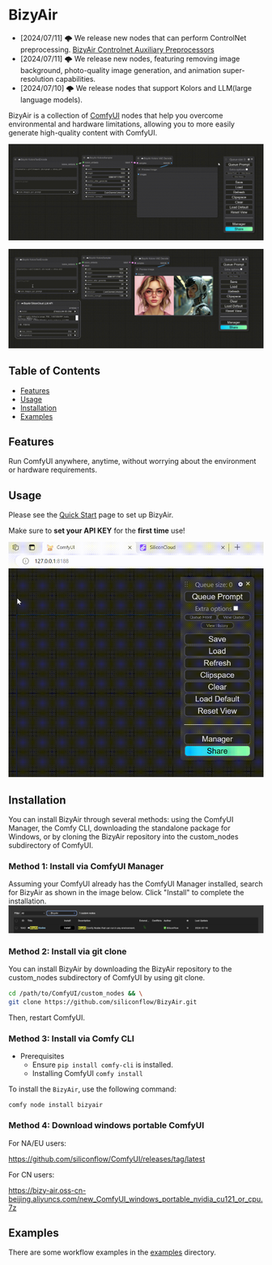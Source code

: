 # BizyAir

- [2024/07/11] 🌩️ We release new nodes that can perform ControlNet preprocessing. [BizyAir Controlnet Auxiliary Preprocessors](https://siliconflow.github.io/BizyAir/controlnet-preprocessor/introduce.html)
- [2024/07/11] 🌩️ We release new nodes, featuring removing image background, photo-quality image generation, and animation super-resolution capabilities.
- [2024/07/10] 🌩️ We release nodes that support Kolors and LLM(large language models).

BizyAir is a collection of [ComfyUI](https://github.com/comfyanonymous/ComfyUI) nodes that help you overcome environmental and hardware limitations, allowing you to more easily generate high-quality content with ComfyUI.

![](./docs/docs/getting-started/imgs/text2img.gif)

![](./docs/docs/getting-started/imgs/llmnode.gif)

## Table of Contents

- [Features](#features)
- [Usage](#usage)
- [Installation](#installation)
- [Examples](#examples)


## Features

Run ComfyUI anywhere, anytime, without worrying about the environment or hardware requirements.

## Usage

Please see the [Quick Start](https://siliconflow.github.io/BizyAir/getting-started/quick-start.html) page to set up BizyAir.

Make sure to **set your API KEY** for the **first time** use!

![](./docs/docs/getting-started/imgs/how-to-set-key.gif)

## Installation

You can install BizyAir through several methods: using the ComfyUI Manager, the Comfy CLI, downloading the standalone package for Windows, or by cloning the BizyAir repository into the custom_nodes subdirectory of ComfyUI. 

### Method 1: Install via ComfyUI Manager

Assuming your ComfyUI already has the ComfyUI Manager installed, search for BizyAir as shown in the image below. Click "Install" to complete the installation.
![ComfyUI_Manager_BizyAir_Search_Screenshot](./docs/docs/getting-started/imgs/ComfyUI_Manager_BizyAir_Search_Screenshot.png)


### Method 2: Install via git clone

You can install BizyAir by downloading the BizyAir repository to the custom_nodes subdirectory of ComfyUI by using git clone.

```bash
cd /path/to/ComfyUI/custom_nodes && \
git clone https://github.com/siliconflow/BizyAir.git
```

Then, restart ComfyUI.

### Method 3: Install via Comfy CLI

- Prerequisites
    - Ensure `pip install comfy-cli` is installed.
    - Installing ComfyUI `comfy install`
  
To install the `BizyAir`, use the following command:

```shell
comfy node install bizyair
```


### Method 4: Download windows portable ComfyUI

For NA/EU users:

https://github.com/siliconflow/ComfyUI/releases/tag/latest

For CN users:

https://bizy-air.oss-cn-beijing.aliyuncs.com/new_ComfyUI_windows_portable_nvidia_cu121_or_cpu.7z


## Examples

There are some workflow examples in the [examples](./examples) directory.
